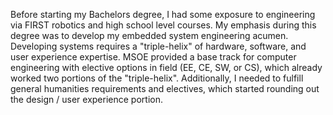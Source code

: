 Before starting my Bachelors degree, I had some exposure to engineering via FIRST robotics and high school level courses. My emphasis during this degree was to develop my embedded system engineering acumen. Developing systems requires a "triple-helix" of hardware, software, and user experience expertise. MSOE provided a base track for computer engineering with elective options in field (EE, CE, SW, or CS), which already worked two portions of the "triple-helix". Additionally, I needed to fulfill general humanities requirements and electives, which started rounding out the design / user experience portion.